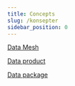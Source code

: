 ```yaml
---
title: Concepts
slug: /konsepter
sidebar_position: 0
---
```



[Data Mesh](data-mesh.md)

[Data product](data-product.md)

[Data package](share-insight/data-packages.md)

